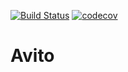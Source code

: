 [![Build Status](https://travis-ci.com/brotik/avito.svg?branch=master)](https://travis-ci.com/brotik/avito)
[![codecov](https://codecov.io/gh/brotik/avito/branch/master/graph/badge.svg)](https://codecov.io/gh/brotik/avito)

# Avito

